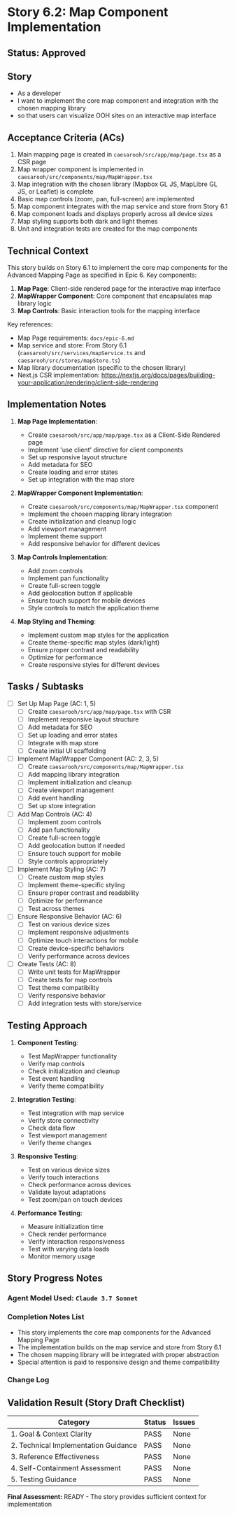 # Story 6.2: Map Component Implementation

## Status: Approved

## Story

- As a developer
- I want to implement the core map component and integration with the chosen mapping library
- so that users can visualize OOH sites on an interactive map interface

## Acceptance Criteria (ACs)

1. Main mapping page is created in `caesarooh/src/app/map/page.tsx` as a CSR page
2. Map wrapper component is implemented in `caesarooh/src/components/map/MapWrapper.tsx`
3. Map integration with the chosen library (Mapbox GL JS, MapLibre GL JS, or Leaflet) is complete
4. Basic map controls (zoom, pan, full-screen) are implemented
5. Map component integrates with the map service and store from Story 6.1
6. Map component loads and displays properly across all device sizes
7. Map styling supports both dark and light themes
8. Unit and integration tests are created for the map components

## Technical Context

This story builds on Story 6.1 to implement the core map components for the Advanced Mapping Page as specified in Epic 6. Key components:

1. **Map Page**: Client-side rendered page for the interactive map interface
2. **MapWrapper Component**: Core component that encapsulates map library logic
3. **Map Controls**: Basic interaction tools for the mapping interface

Key references:
- Map Page requirements: `docs/epic-6.md`
- Map service and store: From Story 6.1 (`caesarooh/src/services/mapService.ts` and `caesarooh/src/stores/mapStore.ts`)
- Map library documentation (specific to the chosen library)
- Next.js CSR implementation: https://nextjs.org/docs/pages/building-your-application/rendering/client-side-rendering

## Implementation Notes

1. **Map Page Implementation**:
   - Create `caesarooh/src/app/map/page.tsx` as a Client-Side Rendered page
   - Implement 'use client' directive for client components
   - Set up responsive layout structure
   - Add metadata for SEO
   - Create loading and error states
   - Set up integration with the map store

2. **MapWrapper Component Implementation**:
   - Create `caesarooh/src/components/map/MapWrapper.tsx` component
   - Implement the chosen mapping library integration
   - Create initialization and cleanup logic
   - Add viewport management
   - Implement theme support
   - Add responsive behavior for different devices

3. **Map Controls Implementation**:
   - Add zoom controls
   - Implement pan functionality
   - Create full-screen toggle
   - Add geolocation button if applicable
   - Ensure touch support for mobile devices
   - Style controls to match the application theme

4. **Map Styling and Theming**:
   - Implement custom map styles for the application
   - Create theme-specific map styles (dark/light)
   - Ensure proper contrast and readability
   - Optimize for performance
   - Create responsive styles for different devices

## Tasks / Subtasks

- [ ] Set Up Map Page (AC: 1, 5)
  - [ ] Create `caesarooh/src/app/map/page.tsx` with CSR
  - [ ] Implement responsive layout structure
  - [ ] Add metadata for SEO
  - [ ] Set up loading and error states
  - [ ] Integrate with map store
  - [ ] Create initial UI scaffolding

- [ ] Implement MapWrapper Component (AC: 2, 3, 5)
  - [ ] Create `caesarooh/src/components/map/MapWrapper.tsx`
  - [ ] Add mapping library integration
  - [ ] Implement initialization and cleanup
  - [ ] Create viewport management
  - [ ] Add event handling
  - [ ] Set up store integration

- [ ] Add Map Controls (AC: 4)
  - [ ] Implement zoom controls
  - [ ] Add pan functionality
  - [ ] Create full-screen toggle
  - [ ] Add geolocation button if needed
  - [ ] Ensure touch support for mobile
  - [ ] Style controls appropriately

- [ ] Implement Map Styling (AC: 7)
  - [ ] Create custom map styles
  - [ ] Implement theme-specific styling
  - [ ] Ensure proper contrast and readability
  - [ ] Optimize for performance
  - [ ] Test across themes

- [ ] Ensure Responsive Behavior (AC: 6)
  - [ ] Test on various device sizes
  - [ ] Implement responsive adjustments
  - [ ] Optimize touch interactions for mobile
  - [ ] Create device-specific behaviors
  - [ ] Verify performance across devices

- [ ] Create Tests (AC: 8)
  - [ ] Write unit tests for MapWrapper
  - [ ] Create tests for map controls
  - [ ] Test theme compatibility
  - [ ] Verify responsive behavior
  - [ ] Add integration tests with store/service

## Testing Approach

1. **Component Testing**:
   - Test MapWrapper functionality
   - Verify map controls
   - Check initialization and cleanup
   - Test event handling
   - Verify theme compatibility

2. **Integration Testing**:
   - Test integration with map service
   - Verify store connectivity
   - Check data flow
   - Test viewport management
   - Verify theme changes

3. **Responsive Testing**:
   - Test on various device sizes
   - Verify touch interactions
   - Check performance across devices
   - Validate layout adaptations
   - Test zoom/pan on touch devices

4. **Performance Testing**:
   - Measure initialization time
   - Check render performance
   - Verify interaction responsiveness
   - Test with varying data loads
   - Monitor memory usage

## Story Progress Notes

### Agent Model Used: `Claude 3.7 Sonnet`

### Completion Notes List

- This story implements the core map components for the Advanced Mapping Page
- The implementation builds on the map service and store from Story 6.1
- The chosen mapping library will be integrated with proper abstraction
- Special attention is paid to responsive design and theme compatibility

### Change Log

## Validation Result (Story Draft Checklist)

| Category                             | Status | Issues |
| ------------------------------------ | ------ | ------ |
| 1. Goal & Context Clarity            | PASS   | None   |
| 2. Technical Implementation Guidance | PASS   | None   |
| 3. Reference Effectiveness           | PASS   | None   |
| 4. Self-Containment Assessment       | PASS   | None   |
| 5. Testing Guidance                  | PASS   | None   |

**Final Assessment:** READY - The story provides sufficient context for implementation 